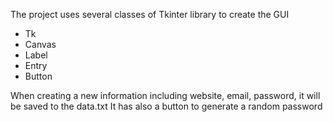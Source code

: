 The project uses several classes of Tkinter library to create the GUI
  - Tk
  - Canvas
  - Label
  - Entry
  - Button

When creating a new information including website, email, password, it will be saved to the data.txt
It has also a button to generate a random password
